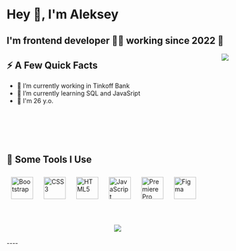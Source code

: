 <h1>Hey 👋, I'm Aleksey</h1>
<h2> I'm frontend developer 👨‍💻 working since 2022 📝</h2>
<img align="right" src="https://media1.giphy.com/media/13HgwGsXF0aiGY/giphy.gif" />
<h2>⚡️ A Few Quick Facts</h2>
<ul>
<li> 🔭 I’m currently working in Tinkoff Bank  </li>
<li>🌱 I’m currently learning SQL and JavaSript  </li>
<li> 🎉 I'm 26 y.o. </li>
</ul>
<br/>
<br/>  
<br/>  
<br/>  
<h2>🚀 Some Tools I Use</h2>
<p align="left">
<a href="https://getbootstrap.com/docs/3.4/javascript/" target="_blank"><img style="margin: 10px" src="https://profilinator.rishav.dev/skills-assets/bootstrap-plain.svg" alt="Bootstrap" height="50" /></a>  
<a href="https://www.w3schools.com/css/" target="_blank"><img style="margin: 10px" src="https://profilinator.rishav.dev/skills-assets/css3-original-wordmark.svg" alt="CSS3" height="50" /></a>  
<a href="https://en.wikipedia.org/wiki/HTML5" target="_blank"><img style="margin: 10px" src="https://profilinator.rishav.dev/skills-assets/html5-original-wordmark.svg" alt="HTML5" height="50" /></a>  
<a href="https://www.javascript.com/" target="_blank"><img style="margin: 10px" src="https://profilinator.rishav.dev/skills-assets/javascript-original.svg" alt="JavaScript" height="50" /></a>  
<a href="https://www.adobe.com/in/products/premiere.html" target="_blank"><img style="margin: 10px" src="https://profilinator.rishav.dev/skills-assets/adobepremierepro.png" alt="Premiere Pro" height="50" /></a>  
<a href="https://www.figma.com/" target="_blank"><img style="margin: 10px" src="https://profilinator.rishav.dev/skills-assets/figma-icon.svg" alt="Figma" height="50" /></a> 
</p>
<br/>  
<br/> 
<div align="center"><img src="https://github-readme-stats.vercel.app/api?username=Salex-V&show_icons=true&count_private=true&hide_border=true" align="center" /></div>  
<br/>  
----
